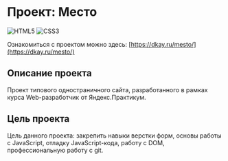 # Проект: Место

![HTML5](https://img.shields.io/badge/HTML-HTML5-red?logo=HTML5&style=flat)
![CSS3](https://img.shields.io/badge/CSS-CSS3-green?logo=CSS3&style=flat)

Ознакомиться с проектом можно здесь: [https://dkay.ru/mesto/](https://dkay.ru/mesto/)
## Описание проекта
Проект типового одностраничного сайта, разработанного в рамках курса Web-разработчик от Яндекс.Практикум.
## Цель проекта
Цель данного проекта: закрепить навыки верстки форм, основы работы с JavaScript, отладку JavaScript-кода, работу с DOM, профессиональную работу с git.
